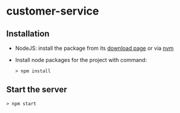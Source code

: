 # customer-service

## Installation

- NodeJS: install the package from its [download page](https://nodejs.org/en/download/) or via [nvm](https://github.com/nvm-sh/nvm)

- Install node packages for the project with command:
    ```shell
    > npm install
    ```

## Start the server

```shell
> npm start
```
